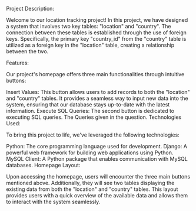 Project Description:

Welcome to our location tracking project! In this project, we have designed a system that involves two key tables: "location" and "country". The connection between these tables is established through the use of foreign keys. Specifically, the primary key "country_id" from the "country" table is utilized as a foreign key in the "location" table, creating a relationship between the two.

Features:

Our project's homepage offers three main functionalities through intuitive buttons:

Insert Values: This button allows users to add records to both the "location" and "country" tables. It provides a seamless way to input new data into the system, ensuring that our database stays up-to-date with the latest information.
Execute SQL Queries: The second button is dedicated to executing SQL queries. The Queries given in the question.
Technologies Used:

To bring this project to life, we've leveraged the following technologies:

Python: The core programming language used for development.
Django: A powerful web framework for building web applications using Python.
MySQL Client: A Python package that enables communication with MySQL databases.
Homepage Layout:

Upon accessing the homepage, users will encounter the three main buttons mentioned above. Additionally, they will see two tables displaying the existing data from both the "location" and "country" tables. This layout provides users with a quick overview of the available data and allows them to interact with the system seamlessly.

